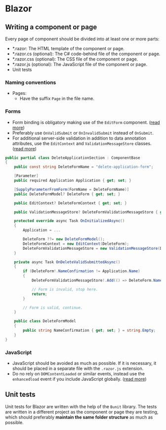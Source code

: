 # Blazor

## Writing a component or page

Every page of component should be divided into at least one or more parts:

- *.razor: The HTML template of the component or page.
- *.razor.cs (optional): The C# code-behind file of the component or page.
- *.razor.css (optional): The CSS file of the component or page.
- *.razor.js (optional): The JavaScript file of the component or page.
- Unit tests

### Naming conventions

- Pages:
  - Have the suffix `Page` in the file name.

### Forms

- Form binding is obligatory making use of the `EditForm` component. ([read more](https://learn.microsoft.com/en-us/aspnet/core/blazor/forms/))
- Preferably use `OnValidSubmit` or `OnInvalidSubmit` instead of `OnSubmit`.
- For additional server-side validation in addition to data annotation attributes, use the `EditContext` and `ValidationMessageStore` classes. ([read more](https://learn.microsoft.com/en-us/aspnet/core/blazor/forms-validation))

```csharp
public partial class DeleteApplicationSection : ComponentBase
{
    public const string DeleteFormName = "delete-application-form";

    [Parameter]
    public required Application Application { get; set; }

    [SupplyParameterFromForm(FormName = DeleteFormName)]
    public DeleteFormModel? DeleteForm { get; set; }

    public EditContext? DeleteFormContext { get; set; }

    public ValidationMessageStore? DeleteFormValidationMessageStore { get; set; }

    protected override async Task OnInitializedAsync()
    {
        Application = ...

        DeleteForm ??= new DeleteFormModel();
        DeleteFormContext = new EditContext(DeleteForm);
        DeleteFormValidationMessageStore = new ValidationMessageStore(DeleteFormContext);
    }

    private async Task OnDeleteValidSubmittedAsync()
    {
        if (DeleteForm!.NameConfirmation != Application.Name)
        {
            DeleteFormValidationMessageStore!.Add(() => DeleteForm.NameConfirmation, "Name confirmation does not match.");

            // Form is invalid, stop here.
            return;
        }

        // Form is valid, continue.
    }

    public class DeleteFormModel
    {
        public string NameConfirmation { get; set; } = string.Empty;
    }
}
```

### JavaScript

- JavaScript should be avoided as much as possible. If it is necessary, it should be placed in a separate file with the
  `.razor.js` extension.
- Do no rely on `DOMContentLoaded` or similar events, instead use the `enhancedload` event if you include JavaScript globally. ([read more](https://learn.microsoft.com/en-us/aspnet/core/blazor/javascript-interoperability/static-server-rendering))

## Unit tests

Unit tests for Blazor are written with the help of the `Bunit` library. The tests are written in a different project as
the  component or page they are testing, which should preferably **maintain the same folder structure** as
much as possible.
